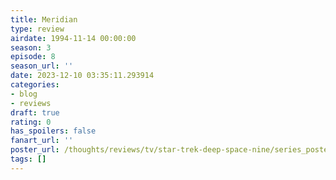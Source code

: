 ```yaml
---
title: Meridian
type: review
airdate: 1994-11-14 00:00:00
season: 3
episode: 8
season_url: ''
date: 2023-12-10 03:35:11.293914
categories:
- blog
- reviews
draft: true
rating: 0
has_spoilers: false
fanart_url: ''
poster_url: /thoughts/reviews/tv/star-trek-deep-space-nine/series_poster.jpg
tags: []
---
```


